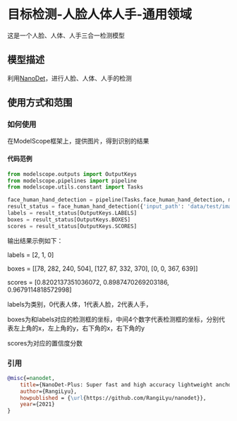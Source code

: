 
# 目标检测-人脸人体人手-通用领域

这是一个人脸、人体、人手三合一检测模型

## 模型描述

利用[NanoDet](https://github.com/RangiLyu/nanodet)，进行人脸、人体、人手的检测

## 使用方式和范围


### 如何使用

在ModelScope框架上，提供图片，得到识别的结果

#### 代码范例
```python
from modelscope.outputs import OutputKeys
from modelscope.pipelines import pipeline
from modelscope.utils.constant import Tasks

face_human_hand_detection = pipeline(Tasks.face_human_hand_detection, model='damo/cv_nanodet_face-human-hand-detection')
result_status = face_human_hand_detection({'input_path': 'data/test/images/face_human_hand_detection.jpg'})
labels = result_status[OutputKeys.LABELS]
boxes = result_status[OutputKeys.BOXES]
scores = result_status[OutputKeys.SCORES]

```

输出结果示例如下：

labels = [2, 1, 0]

boxes = [[78, 282, 240, 504], [127, 87, 332, 370], [0, 0, 367, 639]]

scores = [0.8202137351036072, 0.8987470269203186, 0.9679114818572998]

labels为类别，0代表人体，1代表人脸，2代表人手，

boxes为和labels对应的检测框的坐标，中间4个数字代表检测框的坐标，分别代表左上角的x，左上角的y，右下角的x，右下角的y

scores为对应的置信度分数


### 引用
```BibTeX
@misc{=nanodet,
    title={NanoDet-Plus: Super fast and high accuracy lightweight anchor-free object detection model.},
    author={RangiLyu},
    howpublished = {\url{https://github.com/RangiLyu/nanodet}},
    year={2021}
}
```